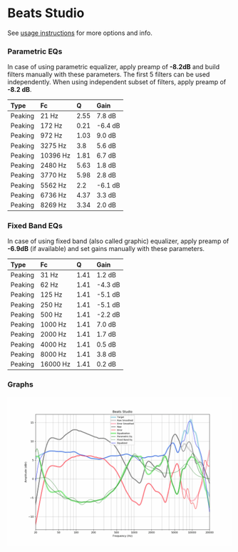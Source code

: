 # Beats Studio
See [usage instructions](https://github.com/jaakkopasanen/AutoEq#usage) for more options and info.

### Parametric EQs
In case of using parametric equalizer, apply preamp of **-8.2dB** and build filters manually
with these parameters. The first 5 filters can be used independently.
When using independent subset of filters, apply preamp of **-8.2 dB**.

| Type    | Fc       |    Q | Gain    |
|:--------|:---------|:-----|:--------|
| Peaking | 21 Hz    | 2.55 | 7.8 dB  |
| Peaking | 172 Hz   | 0.21 | -6.4 dB |
| Peaking | 972 Hz   | 1.03 | 9.0 dB  |
| Peaking | 3275 Hz  | 3.8  | 5.6 dB  |
| Peaking | 10396 Hz | 1.81 | 6.7 dB  |
| Peaking | 2480 Hz  | 5.63 | 1.8 dB  |
| Peaking | 3770 Hz  | 5.98 | 2.8 dB  |
| Peaking | 5562 Hz  | 2.2  | -6.1 dB |
| Peaking | 6736 Hz  | 4.37 | 3.3 dB  |
| Peaking | 8269 Hz  | 3.34 | 2.0 dB  |

### Fixed Band EQs
In case of using fixed band (also called graphic) equalizer, apply preamp of **-6.9dB**
(if available) and set gains manually with these parameters.

| Type    | Fc       |    Q | Gain    |
|:--------|:---------|:-----|:--------|
| Peaking | 31 Hz    | 1.41 | 1.2 dB  |
| Peaking | 62 Hz    | 1.41 | -4.3 dB |
| Peaking | 125 Hz   | 1.41 | -5.1 dB |
| Peaking | 250 Hz   | 1.41 | -5.1 dB |
| Peaking | 500 Hz   | 1.41 | -2.2 dB |
| Peaking | 1000 Hz  | 1.41 | 7.0 dB  |
| Peaking | 2000 Hz  | 1.41 | 1.7 dB  |
| Peaking | 4000 Hz  | 1.41 | 0.5 dB  |
| Peaking | 8000 Hz  | 1.41 | 3.8 dB  |
| Peaking | 16000 Hz | 1.41 | 0.2 dB  |

### Graphs
![](./Beats%20Studio.png)